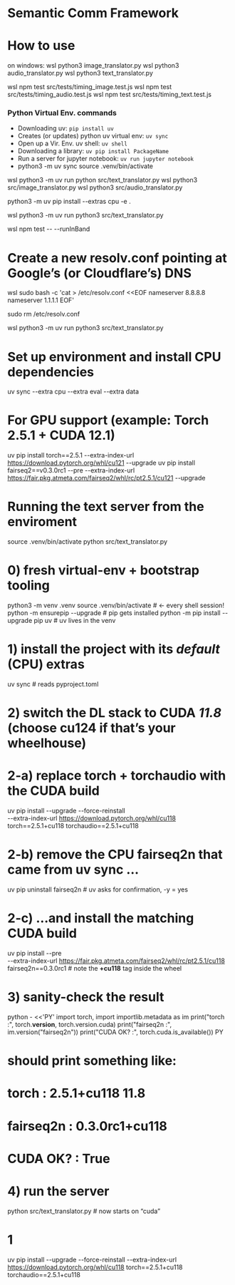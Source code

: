 # Semantic Comm Framework

# How to use
on windows:
wsl python3 image_translator.py
wsl python3 audio_translator.py
wsl python3 text_translator.py

wsl npm test src/tests/timing_image.test.js
wsl npm test src/tests/timing_audio.test.js
wsl npm test src/tests/timing_text.test.js

### Python Virtual Env. commands
- Downloading uv: `pip install uv`
- Creates (or updates) python uv virtual env: `uv sync`
- Open up a Vir. Env. uv shell: `uv shell`
- Downloading a library: `uv pip install PackageName`
- Run a server for jupyter notebook: `uv run jupyter notebook`
- python3 -m uv sync
source .venv/bin/activate

wsl python3 -m uv run python src/text_translator.py
wsl python3 src/image_translator.py
wsl python3 src/audio_translator.py

python3 -m uv pip install --extras cpu -e .

wsl python3 -m uv run python3 src/text_translator.py

wsl npm test -- --runInBand



# Create a new resolv.conf pointing at Google’s (or Cloudflare’s) DNS
wsl sudo bash -c 'cat > /etc/resolv.conf <<EOF
nameserver 8.8.8.8
nameserver 1.1.1.1
EOF'


sudo rm /etc/resolv.conf


wsl python3 -m uv run python3 src/text_translator.py

# Set up environment and install CPU dependencies
uv sync --extra cpu --extra eval --extra data

# For GPU support (example: Torch 2.5.1 + CUDA 12.1)
uv pip install torch==2.5.1 --extra-index-url https://download.pytorch.org/whl/cu121 --upgrade
uv pip install fairseq2==v0.3.0rc1 --pre --extra-index-url https://fair.pkg.atmeta.com/fairseq2/whl/rc/pt2.5.1/cu121 --upgrade





# Running the text server from the enviroment
source .venv/bin/activate
python src/text_translator.py



# 0) fresh virtual-env + bootstrap tooling
python3 -m venv .venv
source .venv/bin/activate                     # ← every shell session!
python   -m ensurepip --upgrade               # pip gets installed
python   -m pip install --upgrade pip uv      # uv lives in the venv

# 1) install the project with its *default* (CPU) extras
uv sync                                        # reads pyproject.toml

# 2) switch the DL stack to CUDA *11.8*  (choose cu124 if that’s your wheelhouse)
# 2-a) replace torch + torchaudio with the CUDA build
uv pip install --upgrade --force-reinstall \
  --extra-index-url https://download.pytorch.org/whl/cu118 \
  torch==2.5.1+cu118 torchaudio==2.5.1+cu118

# 2-b) remove the CPU fairseq2n that came from uv sync …
uv pip uninstall fairseq2n                 # uv asks for confirmation, -y = yes

# 2-c) …and install the matching CUDA build
uv pip install --pre \
  --extra-index-url https://fair.pkg.atmeta.com/fairseq2/whl/rc/pt2.5.1/cu118 \
  fairseq2n==0.3.0rc1                         # note the **+cu118** tag inside the wheel

# 3) sanity-check the result
python - <<'PY'
import torch, import importlib.metadata as im
print("torch     :", torch.__version__, torch.version.cuda)
print("fairseq2n :", im.version("fairseq2n"))
print("CUDA OK?  :", torch.cuda.is_available())
PY
# should print something like:
# torch     : 2.5.1+cu118 11.8
# fairseq2n : 0.3.0rc1+cu118
# CUDA OK?  : True

# 4) run the server
python src/text_translator.py               # now starts on “cuda”













# 1
uv pip install --upgrade --force-reinstall --extra-index-url https://download.pytorch.org/whl/cu118 torch==2.5.1+cu118 torchaudio==2.5.1+cu118
